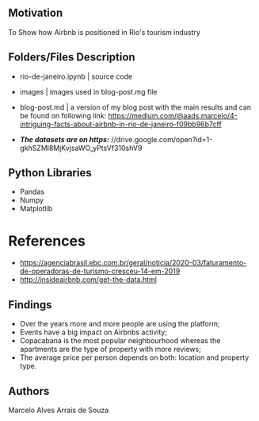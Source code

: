 ## Motivation  
To Show how Airbnb is positioned in Rio's tourism industry 

## Folders/Files Description  

* rio-de-janeiro.ipynb | source code  
* images | images used in blog-post.mg file  
* blog-post.md | a version of my blog post with the main results and can be found on following link: https://medium.com/@aads.marcelo/4-intriguing-facts-about-airbnb-in-rio-de-janeiro-f09bb96b7cff

* ***The datasets are on https:*** //drive.google.com/open?id=1-gkhSZMl8MjKvjsaWO_yPtsVf310shV9  

## Python Libraries  
* Pandas
* Numpy
* Matplotlib

# References 
* https://agenciabrasil.ebc.com.br/geral/noticia/2020-03/faturamento-de-operadoras-de-turismo-cresceu-14-em-2019  
* http://insideairbnb.com/get-the-data.html  

## Findings
* Over the years more and more people are using the platform;    
* Events have a big impact on Airbnbs activity;  
* Copacabana is the most popular neighbourhood whereas the apartments are the type of property with more reviews;  
* The average price per person depends on both: location and property type.

## Authors  
Marcelo Alves Arrais de Souza